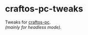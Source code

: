 # craftos-pc-tweaks

Tweaks for [craftos-pc]. \
_(mainly for headless mode)._

[craftos-pc]: https://github.com/MCJack123/craftos2
